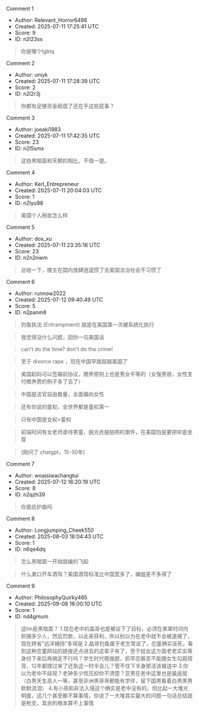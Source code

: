Comment 1

- Author: Relevant_Horror6498
- Created: 2025-07-11 17:25:41 UTC
- Score: 9
- ID: n2l23ss

> 你是哪个lgbtq

Comment 2

- Author: uniyk
- Created: 2025-07-11 17:28:39 UTC
- Score: 2
- ID: n2l2r3j

> 你都有足够资金砸盘了还在乎这些屁事？

Comment 3

- Author: joeaki1983
- Created: 2025-07-11 17:42:35 UTC
- Score: 23
- ID: n2l5smx

> 这些黑暗面和天朝的相比，不值一提。

Comment 4

- Author: Kerl_Entrepreneur
- Created: 2025-07-11 20:04:03 UTC
- Score: 1
- ID: n2lyu98

> 美国个人税收怎么样

Comment 5

- Author: dox_xu
- Created: 2025-07-11 23:35:16 UTC
- Score: 23
- ID: n2n2nwm

> 总结一下，楼主在国内放肆逍遥惯了去美国法治社会不习惯了

Comment 6

- Author: runnow2022
- Created: 2025-07-12 09:40:49 UTC
- Score: 5
- ID: n2panm8

> 钓鱼执法 (Entrampment) 就是在美国第一次被系统化执行

> 我觉得没什么问题，回你一句美国话

> can't do the time? don't do the crime!

> 至于 divorce rape ，现在中国早就超越美国了

> 美国起码可以签婚前协议，赡养原则上也是男女平等的（女强男弱，女性支付赡养费的例子多了去了）

> 中国是法官自由裁量，全面偏向女性

> 还有你说的童权，全世界都是童权第一

> 只有中国是女权>童权

> 前端时间有女老师虐待男童，脱光衣服拍照的案件，在美国怕是要把牢底坐穿

> (刚问了 chatgpt，15-30年)

Comment 7

- Author: woaisiwachangtui
- Created: 2025-07-12 16:20:19 UTC
- Score: 8
- ID: n2qzh39

> 你是庇护曲吗

Comment 8

- Author: Longjumping_Cheek550
- Created: 2025-08-03 18:04:43 UTC
- Score: 1
- ID: n6qe4dq

> 怎么黑暗面一开始就编的飞起

> 什么漱口开车酒驾？美国酒驾标准比中国宽多了，编蛆差不多得了

Comment 9

- Author: PhilosophyQuirky465
- Created: 2025-09-08 18:00:10 UTC
- Score: 1
- ID: nd4gmum

> 这tm是黑暗面？
> 1.现在老中的晶哥也是被设下了目标，必须在某某时间内抓捕多少人，然后罚款，以此来获利，所以别以为在老中就不会被逮捕了，现在跨省“远洋捕捞”多得是
> 2.晶哥钓鱼属于老生常谈了，恋童确实该死，看到这种恋童网站的链接还点进去的这辈子有了，至于妓女这方面老老实实等身份下来后再搞定不行吗？学生时代嗯做题，抓早恋甚至不能跟女生勾肩搭背，12年都撑过来了还急这一时半会儿？管不住下半身那活该被送中
> 3.你以为老中不歧视？老钟多少性压抑你不清楚？亚男在老中这里也是最底层（白男天生高人一等，甚至非洲黑哥哥都能有学伴，留下国男看着白男黑男默默流泪）
> 4.有小孩和非法入侵这个确实是老中没有的，但比起一大堆光明面，这几个甚至都不算事情，你说了一大堆其实最大的问题一句话总结就是枪支，其余的根本算不上事情
